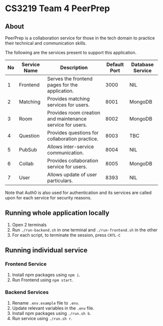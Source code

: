 # CS3219 Team 4 PeerPrep

## About

PeerPrep is a collaboration service for those in the tech domain to practice their technical and communication skills.

The following are the services present to support this application.

| No  | Service Name  | Description                                               | Default Port | Database Service |
| --- | ------------- | --------------------------------------------------------- | ------------ | ---------------- |
| 1   | Frontend      | Serves the frontend pages for the application.            | 3000         | NIL              |
| 2   | Matching      | Provides matching services for users.                     | 8001         | MongoDB          |
| 3   | Room          | Provides room creation and maintenance service for users. | 8002         | MongoDB          |
| 4   | Question      | Provides questions for collaboration practice.            | 8003         | TBC              |
| 5   | PubSub        | Allows inter-service communication.                       | 8004         | NIL              |
| 6   | Collab        | Provides collaboration service for users.                 | 8005         | MongoDB          |
| 7   | User          | Allows update of user particulars.                        | 8393         | NIL              |

Note that Auth0 is also used for authentication and its services are called upon for each service for security reasons.

## Running whole application locally

1. Open 2 terminals
2. Run `./run-backend.sh` in one terminal and `./run-frontend.sh` in the other
3. For each script, to terminate the session, press `CRTL-C`

## Running individual service

### Frontend Service

1. Install npm packages using `npm i`.
2. Run Frontend using `npm start`.

### Backend Services

1. Rename `.env.example` file to `.env`.
2. Update relevant variables in the `.env` file.
3. Install npm packages using `./run.sh b`.
4. Run service using `./run.sh r`.
